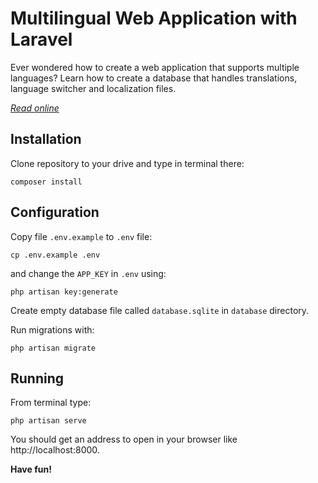 # Multilingual Web Application with Laravel

Ever wondered how to create a web application that supports multiple languages? Learn how to create a database that handles translations, language switcher and localization files.

*[Read online](https://laravelista.com/series/multilingual-web-application-with-laravel)*

## Installation

Clone repository to your drive and type in terminal there:

```
composer install
```

## Configuration

Copy file `.env.example` to `.env` file:

```
cp .env.example .env
```

and change the `APP_KEY` in `.env` using:

```
php artisan key:generate
```

Create empty database file called `database.sqlite` in `database` directory.

Run migrations with:

```
php artisan migrate
```

## Running

From terminal type:

```
php artisan serve
```

You should get an address to open in your browser like http://localhost:8000.

**Have fun!**
